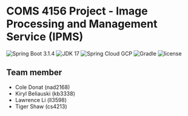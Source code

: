 # COMS 4156 Project - Image Processing and Management Service (IPMS)

![Spring Boot 3.1.4](https://img.shields.io/badge/Spring%20Boot-3.1.4-brightgreen.svg)
![JDK 17](https://img.shields.io/badge/JDK-17-brightgreen.svg)
![Spring Cloud GCP](https://img.shields.io/badge/SpringCloudGCP-4.8.0-brightgreen.svg)
![Gradle](https://img.shields.io/badge/Gradle-8.2.1-yellowgreen.svg)
![license](https://img.shields.io/badge/license-Apache--2.0-blue.svg)

## Team member
- Cole Donat (nad2168)
- Kiryl Beliauski (kb3338)
- Lawrence Li (ll3598)
- Tiger Shaw (cs4213)



